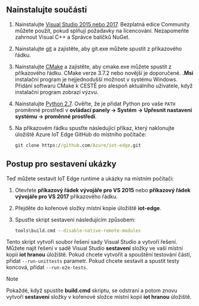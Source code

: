 ## <a name="install-the-prerequisites"></a>Nainstalujte součásti

1. Nainstalujte [Visual Studio 2015 nebo 2017](https://www.visualstudio.com). Bezplatná edice Community můžete použít, pokud splňují požadavky na licencování. Nezapomeňte zahrnout Visual C++ a Správce balíčků NuGet.

1. Nainstalujte [git](http://www.git-scm.com) a zajistěte, aby git.exe můžete spustit z příkazového řádku.

1. Nainstalujte [CMake](https://cmake.org/download/) a zajistěte, aby cmake.exe můžete spustit z příkazového řádku. CMake verze 3.7.2 nebo novější je doporučené. **.Msi** instalační program je nejjednodušší možnost v systému Windows. Přidání softwaru CMake k CESTĚ pro alespoň aktuálního uživatele, když instalační program zobrazí výzvu.

1. Nainstalujte [Python 2.7](https://www.python.org/downloads/release/python-27). Ověřte, že je přidat Python pro vaše `PATH` proměnné prostředí v **ovládací panely -> Systém -> Upřesnit nastavení systému -> proměnné prostředí**.

1. Na příkazovém řádku spusťte následující příkaz, který naklonujte úložiště Azure IoT Edge GitHub do místního počítače:

    ```cmd
    git clone https://github.com/Azure/iot-edge.git
    ```

## <a name="how-to-build-the-sample"></a>Postup pro sestavení ukázky

Teď můžete sestavit IoT Edge runtime a ukázky na místním počítači:

1. Otevřete **příkazový řádek vývojáře pro VS 2015** nebo **příkazový řádek vývojáře pro VS 2017** příkazového řádku.

1. Přejděte do kořenové složky místní kopie úložiště **iot-edge**.

1. Spusťte skript sestavení následujícím způsobem:

    ```cmd
    tools\build.cmd --disable-native-remote-modules
    ```

Tento skript vytvoří soubor řešení sady Visual Studio a vytvoří řešení. Můžete najít řešení v sadě Visual Studio **sestavení** složky ve vaší místní kopii **iot hranou** úložiště. Pokud chcete vytvořit a spouštění testování částí, přidat `--run-unittests` parametr. Pokud chcete sestavit a spustit testy koncová, přidat `--run-e2e-tests`.

> [!NOTE]
> Pokaždé, když spustíte **build.cmd** skriptu, se odstraní a potom znovu vytvoří **sestavení** složky v kořenové složce místní kopii **iot hranou** úložiště.
